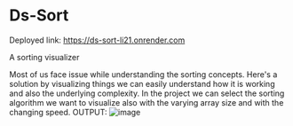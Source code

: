 # Ds-Sort
Deployed link: https://ds-sort-li21.onrender.com

A sorting visualizer

Most of us face issue while understanding the sorting concepts. Here's a solution by visualizing things we can easily understand how it is working and also the underlying complexity. 
In the project we can select the sorting algorithm we want to visualize also with the varying array size and with the changing speed.
OUTPUT:
![image](https://github.com/user-attachments/assets/ef50df9c-ffcb-4ed7-8a52-cc464171ee8b)



